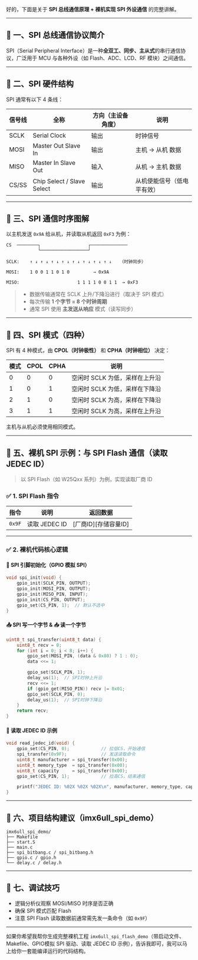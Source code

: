 好的，下面是关于 **SPI 总线通信原理 + 裸机实现 SPI 外设通信** 的完整讲解。

---

## 📌 一、SPI 总线通信协议简介

SPI（Serial Peripheral Interface）是一种**全双工、同步、主从式**的串行通信协议，广泛用于 MCU 与各种外设（如 Flash、ADC、LCD、RF 模块）之间通信。

---

## 🧱 二、SPI 硬件结构

SPI 通常有以下 4 条线：

| 信号线   | 全称                         | 方向（主设备角度） | 说明            |
| ----- | -------------------------- | --------- | ------------- |
| SCLK  | Serial Clock               | 输出        | 时钟信号          |
| MOSI  | Master Out Slave In        | 输出        | 主机 → 从机 数据    |
| MISO  | Master In Slave Out        | 输入        | 从机 → 主机 数据    |
| CS/SS | Chip Select / Slave Select | 输出        | 从机使能信号（低电平有效） |

---

## 🔁 三、SPI 通信时序图解

以主机发送 `0x9A` 给从机，并读取从机返回 `0xF3` 为例：

```
CS  ────────┐                  ┌──────────────
            └──────────────────┘

SCLK:    ↑ ↓ ↑ ↓ ↑ ↓ ↑ ↓ ↑ ↓ ↑ ↓ ↑ ↓ ↑ ↓   （时钟同步）

MOSI:    1 0 0 1 1 0 1 0         → 0x9A

MISO:                      1 1 1 1 0 0 1 1  → 0xF3
```

> * 数据传输通常在 SCLK 上升/下降沿进行（取决于 SPI 模式）
> * 每次传输 **1 个字节 = 8 个时钟周期**
> * 通常 SPI 使用 **主发送从响应** 模式（读写同步）

---

## 🔧 四、SPI 模式（四种）

SPI 有 4 种模式，由 **CPOL（时钟极性）** 和 **CPHA（时钟相位）** 决定：

| 模式 | CPOL | CPHA | 说明                 |
| -- | ---- | ---- | ------------------ |
| 0  | 0    | 0    | 空闲时 SCLK 为低，采样在上升沿 |
| 1  | 0    | 1    | 空闲时 SCLK 为低，采样在下降沿 |
| 2  | 1    | 0    | 空闲时 SCLK 为高，采样在下降沿 |
| 3  | 1    | 1    | 空闲时 SCLK 为高，采样在上升沿 |

主机与从机必须使用相同模式。

---

## 🧪 五、裸机 SPI 示例：与 SPI Flash 通信（读取 JEDEC ID）

> 以 SPI Flash（如 W25Qxx 系列）为例，实现读取厂商 ID

### ✅ 1. SPI Flash 指令

| 指令     | 说明          | 返回数据             |
| ------ | ----------- | ---------------- |
| `0x9F` | 读取 JEDEC ID | \[厂商ID]\[存储容量ID] |

---

### ✅ 2. 裸机代码核心逻辑

#### 🔧 SPI 引脚初始化（GPIO 模拟 SPI）

```c
void spi_init(void) {
    gpio_init(SCLK_PIN, OUTPUT);
    gpio_init(MOSI_PIN, OUTPUT);
    gpio_init(MISO_PIN, INPUT);
    gpio_init(CS_PIN, OUTPUT);
    gpio_set(CS_PIN, 1);  // 默认不选中
}
```

#### 📤 SPI 写一个字节 & 📥 读一个字节

```c
uint8_t spi_transfer(uint8_t data) {
    uint8_t recv = 0;
    for (int i = 0; i < 8; i++) {
        gpio_set(MOSI_PIN, (data & 0x80) ? 1 : 0);
        data <<= 1;

        gpio_set(SCLK_PIN, 1);
        delay_us(1);  // SPI时钟上升沿
        recv <<= 1;
        if (gpio_get(MISO_PIN)) recv |= 0x01;
        gpio_set(SCLK_PIN, 0);
        delay_us(1);  // SPI时钟下降沿
    }
    return recv;
}
```

#### 🧪 读取 JEDEC ID 示例

```c
void read_jedec_id(void) {
    gpio_set(CS_PIN, 0);            // 拉低CS，开始通信
    spi_transfer(0x9F);             // 发送读取命令
    uint8_t manufacturer = spi_transfer(0x00);
    uint8_t memory_type  = spi_transfer(0x00);
    uint8_t capacity     = spi_transfer(0x00);
    gpio_set(CS_PIN, 1);            // 拉高CS，结束通信

    printf("JEDEC ID: %02X %02X %02X\n", manufacturer, memory_type, capacity);
}
```

---

## 📁 六、项目结构建议（imx6ull\_spi\_demo）

```
imx6ull_spi_demo/
├── Makefile
├── start.S
├── main.c
├── spi_bitbang.c / spi_bitbang.h
├── gpio.c / gpio.h
└── delay.c / delay.h
```

---

## 🧠 七、调试技巧

* 逻辑分析仪观察 MOSI/MISO 时序是否正确
* 确保 SPI 模式匹配 Flash
* 注意 SPI Flash 读取数据前通常需先发一条命令（如 `0x9F`）

---

如果你希望我帮你生成完整裸机工程 `imx6ull_spi_flash_demo`（带启动文件、Makefile、GPIO模拟 SPI 驱动、读取 JEDEC ID 示例），告诉我即可，我可以马上给你一套能编译运行的代码结构。
